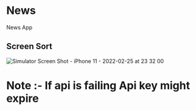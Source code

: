 # News
News App
## Screen Sort

![Simulator Screen Shot - iPhone 11 - 2022-02-25 at 23 32 00](https://user-images.githubusercontent.com/29311597/155765112-0c70afeb-dde6-4e70-af11-dae00c002785.png)

# Note :- If api is failing Api key might expire

